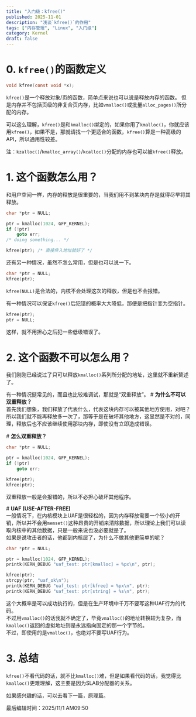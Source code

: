```yaml
---
title: "入门级：kfree()"
published: 2025-11-01
description: "浅谈`kfree()`的作用"
tags: ["内存管理", "Linux", "入门级"]
category: Kernel
draft: false
---
```


# 0. `kfree()`的函数定义
```c
void kfree(const void *x);
```
`kfree()`是一个释放对象/页的函数，简单点来说也可以说是释放内存的函数。
但是内存并不包括页级的非复合页内存，比如`vmalloc()`或批量`alloc_pages()`所分配的内存。

可以这么理解，`kfree()`是和`kmalloc()`绑定的，如果你用了`kmalloc()`，你就应该用`kfree()`，如果不是，那就请找一个更适合的函数，`kfree()`算是一种高级的API，所以通用性较差。

注：`kzalloc()`/`kmalloc_array()`/`kcalloc()`分配的内存也可以被`kfree()`释放。



# 1. 这个函数怎么用？
和用户空间一样，内存的释放是很重要的，当我们用不到某块内存是就得尽早将其释放。

```c
char *ptr = NULL;

ptr = kmalloc(1024, GFP_KERNEL);
if (!ptr)
	goto err;
/* doing something... */

kfree(ptr); /* 直接传入地址就好了 */
```

还有另一种情况，虽然不怎么常用，但是也可以说一下。
```c
char *ptr = NULL;
kfree(ptr);
```
`kfree(NULL)`是合法的，内核不会处理这次的释放，但是也不会报错。

有一种情况可以保证`kfree()`后犯错的概率大大降低，那便是把指针变为空指针。
```c
kfree(ptr);
ptr = NULL;
```
这样，就不用担心之后犯一些低级错误了。



# 2. 这个函数不可以怎么用？
我们刚刚已经说过了只可以释放`kmalloc()`系列所分配的地址，这里就不重新赘述了。

有一种情况挺常见的，而且也比较难调试，那就是“双重释放”。
\# **为什么不可以双重释放？** <br>
首先我们想象，我们释放了代表什么，代表这块内存可以被其他地方使用，对吧？<br>
所以我们就不能再释放多一次了，那等于是在破坏其他地方，这显然是不对的，同理，释放后也不应该继续使用那块内存，即使没有立即造成错误。

\# **怎么双重释放？** <br>
```c
char *ptr = NULL;

ptr = kmalloc(1024, GFP_KERNEL);
if (!ptr)
	goto err;

kfree(ptr);
kfree(ptr);
```
双重释放一般是会报错的，所以不必担心破坏其他程序。

\# **UAF (USE-AFTER-FREE)** <br>
一般情况下，在内核模块上UAF是很轻松的，因为内存释放需要一个较小的开销，所以并不会用`memset()`这种昂贵的开销来清除数据，所以理论上我们可以读取内核中的其他数据，只是一般来说也没必要就是了。<br>
如果是说攻击者的话，他都到内核层了，为什么不做其他更简单的呢？

```c
char *ptr = NULL;

ptr = kmalloc(1024, GFP_KERNEL);
printk(KERN_DEBUG "uaf_test: ptr[kmalloc] = %px\n", ptr);

kfree(ptr);
strcpy(ptr, "uaf_ok\n");
printk(KERN_DEBUG "uaf_test: ptr[kfree] = %px\n", ptr);
printk(KERN_DEBUG "uaf_test: ptr[string] = %s\n", ptr);
```
这个大概率是可以成功执行的，但是在生产环境中千万不要写这种UAF行为的代码。 <br>
不过用`vmalloc()`的话我就不确定了，毕竟`vmalloc()`的地址转换较为复杂，而`kmalloc()`返回的虚拟地址则是永远指向固定的那一个字节的。 <br>
不过，即使用的是`vmalloc()`，也绝对不要写UAF行为。



# 3. 总结
`kfree()`不看代码的话，就不比`kmalloc()`难，但是如果看代码的话，我觉得比`kmalloc()`更难理解，这主要是因为SLAB分配器的关系。

如果感兴趣的话，可以去看下一篇，原理篇。



最后编辑时间：2025/11/1 AM09:50
